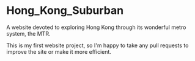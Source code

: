 # Hong_Kong_Suburban
A website devoted to exploring Hong Kong through its wonderful metro system, the MTR.

This is my first website project, so I'm happy to take any pull requests to improve the site or make it more efficient. 


